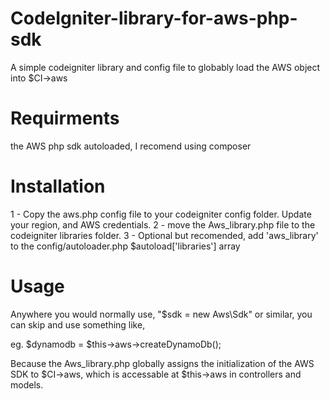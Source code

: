 # CodeIgniter-library-for-aws-php-sdk
A simple codeigniter library and config file to globably load the AWS object into $CI->aws

# Requirments
the AWS php sdk autoloaded, I recomend using composer

# Installation
1 - Copy the aws.php config file to your codeigniter config folder.  Update your region, and AWS credentials.
2 - move the Aws_library.php file to the codeigniter libraries folder.
3 - Optional but recomended, add 'aws_library' to the config/autoloader.php $autoload['libraries'] array

# Usage
Anywhere you would normally use, "$sdk = new Aws\Sdk" or similar, you can skip and use something like,

eg. $dynamodb = $this->aws->createDynamoDb();

Because the Aws_library.php globally assigns the initialization of the AWS SDK to $CI->aws, which is accessable at $this->aws in controllers and models.
